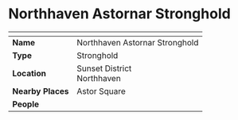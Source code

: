 # Northhaven Astornar Stronghold

| []() | |
| --- | --- |
| **Name** | Northhaven Astornar Stronghold |
| **Type** | Stronghold |
| **Location** | Sunset District<br />Northhaven |
| **Nearby Places** | Astor Square |
| **People** | |
